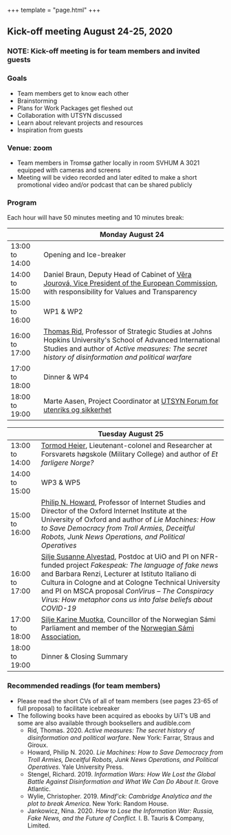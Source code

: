 +++
template = "page.html"
+++

## Kick-off meeting August 24-25, 2020

### NOTE: Kick-off meeting is for team members and invited guests

### Goals

- Team members get to know each other
- Brainstorming
- Plans for Work Packages get fleshed out
- Collaboration with UTSYN discussed
- Learn about relevant projects and resources
- Inspiration from guests

### Venue: zoom

- Team members in Tromsø gather locally in room SVHUM A 3021 equipped with cameras and screens
- Meeting will be video recorded and later edited to make a short promotional video and/or podcast that can be shared publicly

### Program

Each hour will have 50 minutes meeting and 10 minutes break:

<table class="ui definition table">
  <thead>
    <tr>
      <th class="three wide"></th>
      <th>Monday August 24</th>
    </tr>
  </thead>
  <tbody>
    <tr>
      <td>13:00 to 14:00</td>
      <td>
        Opening and Ice-breaker
      </td>
    </tr>
    <tr>
      <td>14:00 to 15:00</td>
      <td>
        Daniel Braun, Deputy Head of Cabinet of
        <a href="https://ec.europa.eu/commission/commissioners/2019-2024/jourova/team_en">Věra Jourová, Vice President of the European Commission</a>,
        with responsibility for Values and Transparency
      </td>
    </tr>
    <tr>
      <td>15:00 to 16:00</td>
      <td>
        WP1 & WP2
      </td>
    </tr>
    <tr>
      <td>16:00 to 17:00</td>
      <td>
        <a href="https://sais.jhu.edu/users/trid2">Thomas Rid</a>,
        Professor of Strategic Studies at Johns Hopkins University's School of Advanced International Studies and author of
	<i>Active measures: The secret history of disinformation and political warfare</i>
      </td>
    </tr>
    <tr>
      <td>17:00 to 18:00</td>
      <td>
        Dinner & WP4
      </td>
    </tr>
    <tr>
      <td>18:00 to 19:00</td>
      <td>
        Marte Aasen, Project Coordinator at
        <a href="https://www.prosjektutsyn.no/">UTSYN Forum for utenriks og sikkerhet</a>
      </td>
    </tr>
  </tbody>
</table>

<table class="ui definition table">
  <thead>
    <tr>
      <th class="three wide"></th>
      <th>Tuesday August 25</th>
    </tr>
  </thead>
  <tbody>
    <tr>
      <td>13:00 to 14:00</td>
      <td>
        <a href="https://forsvaret.no/hogskolene/forsvarets-hogskole/ansatte/ansatte/Heier%20Tormod">Tormod Heier</a>,
        Lieutenant-colonel and Researcher at Forsvarets høgskole
        (Military College) and author of <i>Et farligere Norge?</i>
      </td>
    </tr>
    <tr>
      <td>14:00 to 15:00</td>
      <td>
        WP3 & WP5
      </td>
    </tr>
    <tr>
      <td>15:00 to 16:00</td>
      <td>
        <a href="https://www.oii.ox.ac.uk/people/philip-howard/">Philip N. Howard</a>,
        Professor of Internet Studies and Director of the Oxford Internet Institute at the University of Oxford and author of
	<i>Lie Machines: How to Save Democracy from Troll Armies, Deceitful Robots, Junk News Operations, and Political Operatives</i>
      </td>
    </tr>
    <tr>
      <td>16:00 to 17:00</td>
      <td>
        <a href="https://www.hf.uio.no/ilos/personer/vit/susanas/">Silje Susanne Alvestad</a>,
        Postdoc at UiO and PI on NFR-funded project <i>Fakespeak: The language of fake news</i>
	and Barbara Renzi, Lecturer at Istituto Italiano di Cultura in Cologne and at
	Cologne Technical University and PI on MSCA proposal
	<i>ConVirus – The Conspiracy Virus: How metaphor cons us into false beliefs about COVID-19</i>
      </td>
    </tr>
    <tr>
      <td>17:00 to 18:00</td>
      <td>
        <a href="https://sametinget.no/finn-ansatt/?personid=44&zx=w">Silje Karine Muotka</a>,
        Councillor of the Norwegian Sámi Parliament and member of the
        <a href="https://nsr.no/">Norwegian Sámi Association</a>,
      </td>
    </tr>
    <tr>
      <td>18:00 to 19:00</td>
      <td>
        Dinner & Closing Summary
      </td>
    </tr>
  </tbody>
</table>


### Recommended readings (for team members)

- Please read the short CVs of all of team members (see pages 23-65 of full proposal) to facilitate icebreaker
- The following books have been acquired as ebooks by UiT’s UB and some are also available through booksellers and audible.com
  - Rid, Thomas. 2020. *Active measures: The secret history of disinformation and political warfare*. New York: Farrar, Straus and Giroux.
  - Howard, Philip N. 2020. *Lie Machines: How to Save Democracy from Troll Armies, Deceitful Robots, Junk News Operations, and Political Operatives*. Yale University Press.
  - Stengel, Richard. 2019. *Information Wars: How We Lost the Global Battle Against Disinformation and What We Can Do About It*. Grove Atlantic.
  - Wylie, Christopher. 2019. *Mindf'ck: Cambridge Analytica and the plot to break America*. New York: Random House.
  - Jankowicz, Nina. 2020. *How to Lose the Information War: Russia, Fake News, and the Future of Conflict.* I. B. Tauris & Company, Limited.
